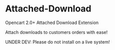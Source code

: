 # Attached-Download
Opencart 2.0+ Attached Download Extension

Attach downloads to customers orders with ease!

UNDER DEV: Please do not install on a live system!
